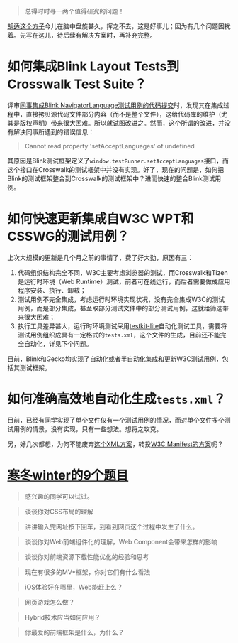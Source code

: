 > 总得时时寻一两个值得研究的问题！

[胡适这个方子](http://www.douban.com/note/289778846/)今儿在脑中盘旋甚久，挥之不去，这是好事儿；因为有几个问题困扰着。先写在这儿，待后续有解决方案时，再补充完整。

# 如何集成Blink Layout Tests到Crosswalk Test Suite？

评审[同事集成Blink NavigatorLanguage测试用例的代码提交](https://github.com/crosswalk-project/crosswalk-test-suite/pull/635)时，发现其在集成过程中，直接拷贝源代码文件部分内容（而不是整个文件），这给代码库的维护（尤其是版权声明）带来很大困难。所以就[试图改进之](https://github.com/crosswalk-project/crosswalk-test-suite/pull/658)。然而，这个所谓的改进，并没有解决同事所遇到的错误信息：

> Cannot read property 'setAcceptLanguages' of undefined

其原因是Blink测试框架定义了`window.testRunner.setAcceptLanguages`接口，而这个接口在Crosswalk的测试框架中并没有实现。好了，现在的问题是，如何把Blink的测试框架整合到Crosswalk的测试框架中？进而快速的整合Blink测试用例。

# 如何快速更新集成自W3C WPT和CSSWG的测试用例？

上次大规模的更新是几个月之前的事情了，费了好大劲，原因有三：

1. 代码组织结构完全不同，W3C主要考虑浏览器的测试，而Crosswalk和Tizen是运行时环境（Web Runtime）测试，前者可在线运行，而后者需要做成应用程序安装、执行、卸载；
2. 测试用例不完全集成，考虑运行时环境实现状况，没有完全集成W3C的测试用例，而是部分集成，甚至取部分测试文件中的部分测试用例，这就给筛选带来很大困难；
3. 执行工具差异甚大，运行时环境测试采用[testkit-lite](https://github.com/testkit/testkit-lite)自动化测试工具，需要将测试用例组织成具有一定格式的`tests.xml`，这个文件的生成，目前还不能完全自动化，详见下个问题。

目前，Blink和Gecko均实现了自动化或者半自动化集成和更新W3C测试用例，包括其测试框架。

# 如何准确高效地自动化生成`tests.xml`？

目前，已经有同学实现了单个文件仅有一个测试用例的情况，而对单个文件多个测试用例的情景，没有实现，只有一些想法。想将之攻克。

另，好几次都想，为何不能废弃[这个XML方案](https://github.com/testkit/testkit-lite/tree/master/xsd)，转投[W3C Manifest的方案](https://github.com/w3c/web-platform-tests/blob/master/tools/scripts/manifest.py)呢？

# [寒冬winter的9个题目](http://weibo.com/p/1001603741249222874725)

> 感兴趣的同学可以试试。

> 谈谈你对CSS布局的理解

> 讲讲输入完网址按下回车，到看到网页这个过程中发生了什么。

> 谈谈你对Web前端组件化的理解，Web Component会带来怎样的影响

> 谈谈你对前端资源下载性能优化的经验和思考

> 现在有很多的MV*框架，你对它们有什么看法

> iOS体验好在哪里，Web能赶上么？

> 网页游戏怎么做？

> Hybrid技术应当如何应用？

> 你最爱的前端框架是什么，为什么？
